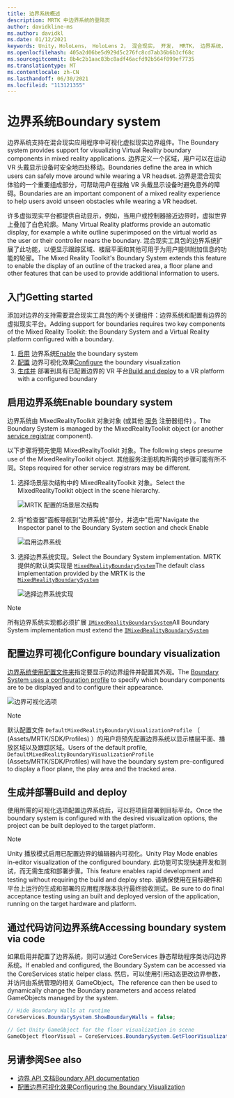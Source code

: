 ```yaml
---
title: 边界系统概述
description: MRTK 中边界系统的登陆页
author: davidkline-ms
ms.author: davidkl
ms.date: 01/12/2021
keywords: Unity，HoloLens， HoloLens 2， 混合现实， 开发， MRTK， 边界系统，
ms.openlocfilehash: 405a2d06be5d929d5c276fc8cd7ab36b6b3cf68c
ms.sourcegitcommit: 8b4c2b1aac83bc8adf46acfd92b564f899ef7735
ms.translationtype: MT
ms.contentlocale: zh-CN
ms.lasthandoff: 06/30/2021
ms.locfileid: "113121355"
---
```

# <a name="boundary-system"></a><span data-ttu-id="84943-104">边界系统</span><span class="sxs-lookup"><span data-stu-id="84943-104">Boundary system</span></span>

<span data-ttu-id="84943-105">边界系统支持在混合现实应用程序中可视化虚拟现实边界组件。</span><span class="sxs-lookup"><span data-stu-id="84943-105">The Boundary system provides support for visualizing Virtual Reality boundary components in mixed reality applications.</span></span> <span data-ttu-id="84943-106">边界定义一个区域，用户可以在运动 VR 头戴显示设备时安全地四处移动。</span><span class="sxs-lookup"><span data-stu-id="84943-106">Boundaries define the area in which users can safely move around while wearing a VR headset.</span></span> <span data-ttu-id="84943-107">边界是混合现实体验的一个重要组成部分，可帮助用户在接触 VR 头戴显示设备时避免意外的障碍。</span><span class="sxs-lookup"><span data-stu-id="84943-107">Boundaries are an important component of a mixed reality experience to help users avoid unseen obstacles while wearing a VR headset.</span></span>

<span data-ttu-id="84943-108">许多虚拟现实平台都提供自动显示，例如，当用户或控制器接近边界时，虚拟世界上叠加了白色轮廓。</span><span class="sxs-lookup"><span data-stu-id="84943-108">Many Virtual Reality platforms provide an automatic display, for example a white outline superimposed on the virtual world as the user or their controller nears the boundary.</span></span> <span data-ttu-id="84943-109">混合现实工具包的边界系统扩展了此功能，以便显示跟踪区域、楼层平面和其他可用于为用户提供附加信息的功能的轮廓。</span><span class="sxs-lookup"><span data-stu-id="84943-109">The Mixed Reality Toolkit's Boundary System extends this feature to enable the display of an outline of the tracked area, a floor plane and other features that can be used to provide additional information to users.</span></span>

## <a name="getting-started"></a><span data-ttu-id="84943-110">入门</span><span class="sxs-lookup"><span data-stu-id="84943-110">Getting started</span></span>

<span data-ttu-id="84943-111">添加对边界的支持需要混合现实工具包的两个关键组件：边界系统和配置有边界的虚拟现实平台。</span><span class="sxs-lookup"><span data-stu-id="84943-111">Adding support for boundaries requires two key components of the Mixed Reality Toolkit: the Boundary System and a Virtual Reality platform configured with a boundary.</span></span>

1. <span data-ttu-id="84943-112">[启用](#enable-boundary-system) 边界系统</span><span class="sxs-lookup"><span data-stu-id="84943-112">[Enable](#enable-boundary-system) the boundary system</span></span>
2. <span data-ttu-id="84943-113">[配置](#configure-boundary-visualization) 边界可视化效果</span><span class="sxs-lookup"><span data-stu-id="84943-113">[Configure](#configure-boundary-visualization) the boundary visualization</span></span>
3. <span data-ttu-id="84943-114">[生成并](#build-and-deploy) 部署到具有已配置边界的 VR 平台</span><span class="sxs-lookup"><span data-stu-id="84943-114">[Build and deploy](#build-and-deploy) to a VR platform with a configured boundary</span></span>

## <a name="enable-boundary-system"></a><span data-ttu-id="84943-115">启用边界系统</span><span class="sxs-lookup"><span data-stu-id="84943-115">Enable boundary system</span></span>

<span data-ttu-id="84943-116">边界系统由 MixedRealityToolkit 对象对象 (或其他 [服务](xref:Microsoft.MixedReality.Toolkit.IMixedRealityServiceRegistrar) 注册器组件) 。</span><span class="sxs-lookup"><span data-stu-id="84943-116">The Boundary System is managed by the MixedRealityToolkit object (or another [service registrar](xref:Microsoft.MixedReality.Toolkit.IMixedRealityServiceRegistrar) component).</span></span>

<span data-ttu-id="84943-117">以下步骤将预先使用 MixedRealityToolkit 对象。</span><span class="sxs-lookup"><span data-stu-id="84943-117">The following steps presume use of the MixedRealityToolkit object.</span></span> <span data-ttu-id="84943-118">其他服务注册机构所需的步骤可能有所不同。</span><span class="sxs-lookup"><span data-stu-id="84943-118">Steps required for other service registrars may be different.</span></span>

1. <span data-ttu-id="84943-119">选择场景层次结构中的 MixedRealityToolkit 对象。</span><span class="sxs-lookup"><span data-stu-id="84943-119">Select the MixedRealityToolkit object in the scene hierarchy.</span></span>

    ![MRTK 配置的场景层次结构](../images/MRTK_ConfiguredHierarchy.png)

1. <span data-ttu-id="84943-121">将"检查器"面板导航到"边界系统"部分，并选中"启用"</span><span class="sxs-lookup"><span data-stu-id="84943-121">Navigate the Inspector panel to the Boundary System section and check Enable</span></span>

    ![启用边界系统](../images/boundary/MRTKConfig_Boundary.png)

1. <span data-ttu-id="84943-123">选择边界系统实现。</span><span class="sxs-lookup"><span data-stu-id="84943-123">Select the Boundary System implementation.</span></span> <span data-ttu-id="84943-124">MRTK 提供的默认类实现是 [`MixedRealityBoundarySystem`](xref:Microsoft.MixedReality.Toolkit.Boundary.MixedRealityBoundarySystem)</span><span class="sxs-lookup"><span data-stu-id="84943-124">The default class implementation provided by the MRTK is the [`MixedRealityBoundarySystem`](xref:Microsoft.MixedReality.Toolkit.Boundary.MixedRealityBoundarySystem)</span></span>

    ![选择边界系统实现](../images/boundary/BoundarySelectSystemType.png)

> [!NOTE]
> <span data-ttu-id="84943-126">所有边界系统实现都必须扩展 [`IMixedRealityBoundarySystem`](xref:Microsoft.MixedReality.Toolkit.Boundary.IMixedRealityBoundarySystem)</span><span class="sxs-lookup"><span data-stu-id="84943-126">All Boundary System implementation must extend the [`IMixedRealityBoundarySystem`](xref:Microsoft.MixedReality.Toolkit.Boundary.IMixedRealityBoundarySystem)</span></span>

## <a name="configure-boundary-visualization"></a><span data-ttu-id="84943-127">配置边界可视化</span><span class="sxs-lookup"><span data-stu-id="84943-127">Configure boundary visualization</span></span>

<span data-ttu-id="84943-128">[边界系统使用配置文件来](configuring-boundary-visualization.md)指定要显示的边界组件并配置其外观。</span><span class="sxs-lookup"><span data-stu-id="84943-128">The [Boundary System uses a configuration profile](configuring-boundary-visualization.md) to specify which boundary components are to be displayed and to configure their appearance.</span></span>

![边界可视化选项](../images/boundary/BoundaryVisualizationProfile.png)

> [!NOTE]
> <span data-ttu-id="84943-130">默认配置文件 `DefaultMixedRealityBoundaryVisualizationProfile` （ (Assets/MRTK/SDK/Profiles) ）的用户将预先配置边界系统以显示楼层平面、播放区域以及跟踪区域。</span><span class="sxs-lookup"><span data-stu-id="84943-130">Users of the default profile, `DefaultMixedRealityBoundaryVisualizationProfile` (Assets/MRTK/SDK/Profiles) will have the boundary system pre-configured to display a floor plane, the play area and the tracked area.</span></span>

## <a name="build-and-deploy"></a><span data-ttu-id="84943-131">生成并部署</span><span class="sxs-lookup"><span data-stu-id="84943-131">Build and deploy</span></span>

<span data-ttu-id="84943-132">使用所需的可视化选项配置边界系统后，可以将项目部署到目标平台。</span><span class="sxs-lookup"><span data-stu-id="84943-132">Once the boundary system is configured with the desired visualization options, the project can be built deployed to the target platform.</span></span>

> [!NOTE]
> <span data-ttu-id="84943-133">Unity 播放模式启用已配置边界的编辑器内可视化。</span><span class="sxs-lookup"><span data-stu-id="84943-133">Unity Play Mode enables in-editor visualization of the configured boundary.</span></span> <span data-ttu-id="84943-134">此功能可实现快速开发和测试，而无需生成和部署步骤。</span><span class="sxs-lookup"><span data-stu-id="84943-134">This feature enables rapid development and testing without requiring the build and deploy step.</span></span> <span data-ttu-id="84943-135">请确保使用在目标硬件和平台上运行的生成和部署的应用程序版本执行最终验收测试。</span><span class="sxs-lookup"><span data-stu-id="84943-135">Be sure to do final acceptance testing using an built and deployed version of the application, running on the target hardware and platform.</span></span>

## <a name="accessing-boundary-system-via-code"></a><span data-ttu-id="84943-136">通过代码访问边界系统</span><span class="sxs-lookup"><span data-stu-id="84943-136">Accessing boundary system via code</span></span>

<span data-ttu-id="84943-137">如果启用并配置了边界系统，则可以通过 CoreServices 静态帮助程序类访问边界系统。</span><span class="sxs-lookup"><span data-stu-id="84943-137">If enabled and configured, the Boundary System can be accessed via the CoreServices static helper class.</span></span> <span data-ttu-id="84943-138">然后，可以使用引用动态更改边界参数，并访问由系统管理的相关 GameObject。</span><span class="sxs-lookup"><span data-stu-id="84943-138">The reference can then be used to dynamically change the Boundary parameters and access related GameObjects managed by the system.</span></span>

```c#
// Hide Boundary Walls at runtime
CoreServices.BoundarySystem.ShowBoundaryWalls = false;

// Get Unity GameObject for the floor visualization in scene
GameObject floorVisual = CoreServices.BoundarySystem.GetFloorVisualization();
```

## <a name="see-also"></a><span data-ttu-id="84943-139">另请参阅</span><span class="sxs-lookup"><span data-stu-id="84943-139">See also</span></span>

- [<span data-ttu-id="84943-140">边界 API 文档</span><span class="sxs-lookup"><span data-stu-id="84943-140">Boundary API documentation</span></span>](xref:Microsoft.MixedReality.Toolkit.Boundary)
- [<span data-ttu-id="84943-141">配置边界可视化效果</span><span class="sxs-lookup"><span data-stu-id="84943-141">Configuring the Boundary Visualization</span></span>](configuring-boundary-visualization.md)
